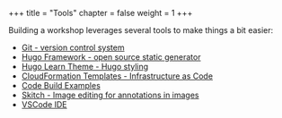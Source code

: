 +++
title = "Tools"
chapter = false
weight = 1
+++

Building a workshop leverages several tools to make things a bit easier:

* [Git - version control system](https://git-scm.com/)
* [Hugo Framework - open source static generator](https://gohugo.io/)
* [Hugo Learn Theme - Hugo styling](https://learn.netlify.com/en/)
* [CloudFormation Templates - Infrastructure as Code](https://github.com/aws-samples/aws-modernization-workshop-sample/tree/master/code-samples/cloudformation)
* [Code Build Examples](https://github.com/aws-samples/aws-modernization-workshop-sample/tree/master/code-samples/codebuild)
* [Skitch - Image editing for annotations in images](https://apps.apple.com/us/app/skitch-snap-mark-up-share/id425955336?mt=12)
* [VSCode IDE](https://code.visualstudio.com/)


  
